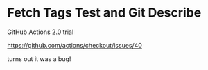 # Fetch Tags Test and Git Describe

GitHub Actions 2.0 trial

https://github.com/actions/checkout/issues/40

turns out it was a bug!
